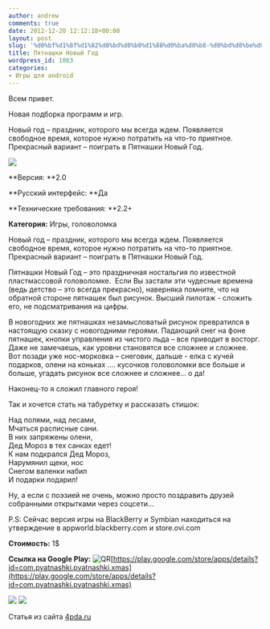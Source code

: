 ```yaml
---
author: andrew
comments: true
date: 2012-12-20 12:12:18+00:00
layout: post
slug: '%d0%bf%d1%8f%d1%82%d0%bd%d0%b0%d1%88%d0%ba%d0%b8-%d0%bd%d0%be%d0%b2%d1%8b%d0%b9-%d0%b3%d0%be%d0%b4'
title: Пятнашки Новый Год
wordpress_id: 1063
categories:
- Игры для android
---
```


Всем привет.





Новая подборка программ и игр.









Новый год – праздник, которого мы всегда ждем. Появляется свободное время, которое нужно потратить на что-то приятное. Прекрасный вариант – поиграть в Пятнашки Новый Год.





![](http://s.4pda.ru/wp-content/uploads/2012/12/pxmas-480x234.png)

<!-- more -->

**Версия: **2.0





**Русский интерфейс: **Да





**Технические требования: **2.2+





**Категория:** Игры, головоломка









Новый год – праздник, которого мы всегда ждем. Появляется свободное время, которое нужно потратить на что-то приятное. Прекрасный вариант – поиграть в Пятнашки Новый Год.





Пятнашки Новый Год – это праздничная ностальгия по известной пластмассовой головоломке.  Если Вы застали эти чудесные времена (ведь детство – это всегда прекрасно), наверняка помните, что на обратной стороне пятнашек был рисунок. Высший пилотаж - сложить его, не подсматривания на цифры.





В новогодних же пятнашках незамысловатый рисунок превратился в настоящую сказку с новогодними героями. Падающий снег на фоне пятнашек, кнопки управления из чистого льда – все приводит в восторг. Даже не замечаешь, как уровни становятся все сложнее и сложнее. Вот позади уже нос-морковка – снеговик, дальше - елка с кучей подарков, олени на коньках …. кусочков головоломки все больше и больше, угадать рисунок все сложнее и сложнее… о да!





Наконец-то я сложил главного героя!





Так и хочется стать на табуретку и рассказать стишок:





Над полями, над лесами,  
Мчаться расписные сани.  
В них запряжены олени,  
Дед Мороз в тех санках едет!  
К нам подкрался Дед Мороз,  
Нарумянил щеки, нос  
Снегом валенки набил  
И подарки подарил!





Ну, а если с поэзией не очень, можно просто поздравить друзей собранными открытками через соцсети…





P.S: Сейчас версия игры на BlackBerry и Symbian находиться на утверждение в appworld.blackberry.com и store.ovi.com





**Стоимость:** 1$





**Ссылка на Google Play:** ![QR](http://s.4pda.ru/forum/style_images/1/qr_code.gif)[https://play.google.com/store/apps/details?id=com.pyatnashki.pyatnashki.xmas](https://play.google.com/store/apps/details?id=com.pyatnashki.pyatnashki.xmas)





![](http://s.4pda.ru/wp-content/uploads/2012/12/unnamed-12-270x480.jpg)
![](http://s.4pda.ru/wp-content/uploads/2012/12/unnamed5-270x480.jpg)



Статья из сайта [4pda.ru](http://4pda.ru/2012/12/17/83064/)
